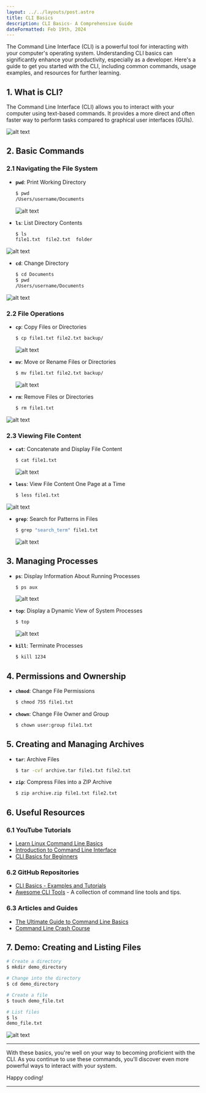 ```yaml
---
layout: ../../layouts/post.astro
title: CLI Basics
description: CLI Basics- A Comprehensive Guide
dateFormatted: Feb 19th, 2024
---
```


The Command Line Interface (CLI) is a powerful tool for interacting with your computer's operating system. Understanding CLI basics can significantly enhance your productivity, especially as a developer. Here's a guide to get you started with the CLI, including common commands, usage examples, and resources for further learning.

## 1. **What is CLI?**

The Command Line Interface (CLI) allows you to interact with your computer using text-based commands. It provides a more direct and often faster way to perform tasks compared to graphical user interfaces (GUIs).

![alt text](image-4.png)

## 2. **Basic Commands**

### 2.1 **Navigating the File System**

- **`pwd`**: Print Working Directory
  ```bash
  $ pwd
  /Users/username/Documents
  ```
  ![alt text](image-5.png)

- **`ls`**: List Directory Contents
  ```bash
  $ ls
  file1.txt  file2.txt  folder
  ```
 ![alt text](image-6.png)

- **`cd`**: Change Directory
  ```bash
  $ cd Documents
  $ pwd
  /Users/username/Documents
  ```
 ![alt text](image-7.png)

### 2.2 **File Operations**

- **`cp`**: Copy Files or Directories
  ```bash
  $ cp file1.txt file2.txt backup/
  ```
  ![alt text](image-8.png)

- **`mv`**: Move or Rename Files or Directories
  ```bash
  $ mv file1.txt file2.txt backup/
  ```
  ![alt text](image-9.png)

- **`rm`**: Remove Files or Directories
  ```bash
  $ rm file1.txt
  ```
 ![alt text](image-10.png)

### 2.3 **Viewing File Content**

- **`cat`**: Concatenate and Display File Content
  ```bash
  $ cat file1.txt
  ```
  ![alt text](image-11.png)

- **`less`**: View File Content One Page at a Time
  ```bash
  $ less file1.txt
  ```
![alt text](image-12.png)

- **`grep`**: Search for Patterns in Files
  ```bash
  $ grep "search_term" file1.txt
  ```
  ![alt text](image-13.png)

## 3. **Managing Processes**

- **`ps`**: Display Information About Running Processes
  ```bash
  $ ps aux
  ```
  ![alt text](image-14.png)

- **`top`**: Display a Dynamic View of System Processes
  ```bash
  $ top
  ```
  ![alt text](image-15.png)

- **`kill`**: Terminate Processes
  ```bash
  $ kill 1234
  ```

## 4. **Permissions and Ownership**

- **`chmod`**: Change File Permissions
  ```bash
  $ chmod 755 file1.txt
  ```

- **`chown`**: Change File Owner and Group
  ```bash
  $ chown user:group file1.txt
  ```

## 5. **Creating and Managing Archives**

- **`tar`**: Archive Files
  ```bash
  $ tar -cvf archive.tar file1.txt file2.txt
  ```

- **`zip`**: Compress Files into a ZIP Archive
  ```bash
  $ zip archive.zip file1.txt file2.txt
  ```


## 6. **Useful Resources**

### 6.1 **YouTube Tutorials**

- [Learn Linux Command Line Basics](https://www.youtube.com/watch?v=6w8nZ_2dQd8)
- [Introduction to Command Line Interface](https://www.youtube.com/watch?v=V0wy8p6S7DU)
- [CLI Basics for Beginners](https://www.youtube.com/watch?v=8h9s7rA4p2s)

### 6.2 **GitHub Repositories**

- [CLI Basics - Examples and Tutorials](https://github.com/cli-basics/examples)
- [Awesome CLI Tools](https://github.com/cheat/cheat) - A collection of command line tools and tips.


### 6.3 **Articles and Guides**

- [The Ultimate Guide to Command Line Basics](https://www.makeuseof.com/tag/command-line-basics/)
- [Command Line Crash Course](https://learnpythonthehardway.org/book/appendixa.html)


## 7. **Demo: Creating and Listing Files**

```bash
# Create a directory
$ mkdir demo_directory

# Change into the directory
$ cd demo_directory

# Create a file
$ touch demo_file.txt

# List files
$ ls
demo_file.txt
```

![alt text](image-16.png)

---

With these basics, you're well on your way to becoming proficient with the CLI. As you continue to use these commands, you'll discover even more powerful ways to interact with your system.

Happy coding!

---